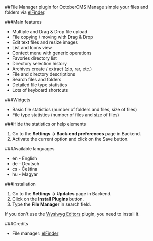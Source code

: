 ##File Manager plugin for OctoberCMS
Manage simple your files and folders via [elFinder](http://elfinder.org).

###Main features
* Multiple and Drag & Drop file upload
* File copying / moving with Drag & Drop
* Edit text files and resize images
* List and Icons view
* Contect menu with generic operations
* Favories directory list
* Directory selection history
* Archives create / extract (zip, rar, etc.)
* File and directory descriptions
* Search files and folders
* Detailed file type statistics
* Lots of keyboard shortcuts

###Widgets
* Basic file statistics (number of folders and files, size of files)
* File type statistics (number of files and size of files)

###Hide the statistics or help elements
1. Go to the __Settings ->  Back-end preferences__ page in Backend.
1. Activate the current option and click on the Save button.

###Available languages
* en - English
* de - Deutsch
* cs - Čeština
* hu - Magyar

###Installation
1. Go to the __Settings -> Updates__ page in Backend.
1. Click on the __Install Plugins__ button.
1. Type the __File Manager__ in search field.

If you don't use the [Wysiwyg Editors](https://octobercms.com/plugin/anandpatel-wysiwygeditors) plugin, you need to install it.

###Credits
* File manager: [elFinder](https://github.com/Studio-42/elFinder)
